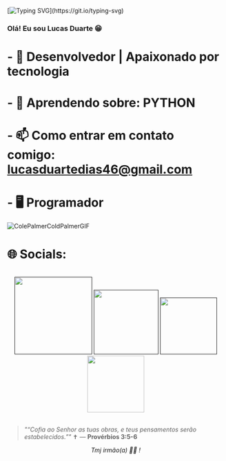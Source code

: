 [![Typing SVG](https://readme-typing-svg.herokuapp.com?font=Poppins&width=650&height=30&lines=print(+%22Eae+rapaziadinha!,+bem+vindos+ao+meu+Git+Hub%22+))](https://git.io/typing-svg)


### Olá! Eu sou Lucas Duarte 😁




# - 🎯 Desenvolvedor | Apaixonado por tecnologia
# - 🌱 Aprendendo sobre: PYTHON
# - 📫 Como entrar em contato comigo: lucasduartedias46@gmail.com
# - 🖥️ Programador

![ColePalmerColdPalmerGIF](https://github.com/user-attachments/assets/996bac16-8b6e-458b-a0b7-15f338625723)



# 🌐 Socials:
<br>
 <div align="center">
    <a href="" target="_blank"><img src="https://img.shields.io/badge/-Instagram-%23E4405F?style=for-the-badge&logo=instagram&logoColor=white" width = "180" target="_blank"></a>
<a href="" target="_blank"><img src="https://img.shields.io/badge/Discord-7289DA?style=for-the-badge&logo=discord&logoColor=white" width = "150" target="_blank"></a> 
    <a href = ""><img src="https://img.shields.io/badge/-Gmail-%23333?style=for-the-badge&logo=gmail&logoColor=white"  width = "132" target="_blank"></a>
    <a href="https://www.linkedin.com/in/mateus-de-sousa-810310236/" target="_blank"><img src="https://img.shields.io/badge/-LinkedIn-%230077B5?style=for-the-badge&logo=linkedin&logoColor=white" width = "132" target="_blank"></a> 
  </div>
<br>


> _"“Cofia ao Senhor as tuas obras, e teus pensamentos serão estabelecidos.”"_ ✝️
> — **Provérbios 3:5-6**

<p align="center"><i> Tmj irmão(a) 👨‍💻 ! </i></p>
